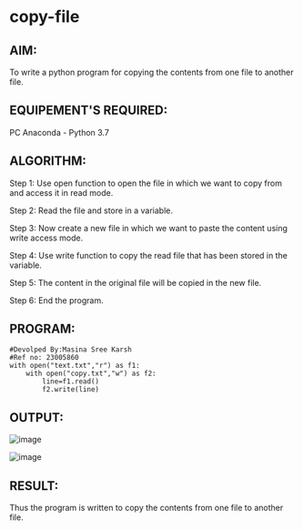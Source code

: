 # copy-file
## AIM:
To write a python program for copying the contents from one file to another file.

## EQUIPEMENT'S REQUIRED:
PC Anaconda - Python 3.7

## ALGORITHM:
Step 1:
Use open function to open the file in which we want to copy from and access it in read mode.

Step 2:
Read the file and store in a variable.

Step 3:
Now create a new file in which we want to paste the content using write access mode.

Step 4:
Use write function to copy the read file that has been stored in the variable.

Step 5:
The content in the original file will be copied in the new file.

Step 6:
End the program.

## PROGRAM:
```
#Devolped By:Masina Sree Karsh
#Ref no: 23005860
with open("text.txt","r") as f1:
    with open("copy.txt","w") as f2:
        line=f1.read()
        f2.write(line)
```
## OUTPUT:

![image](https://github.com/sreekarsh/copy-file/assets/139841918/037fdb8d-c9e1-41a5-aa59-c5ceaffb2655)


![image](https://github.com/sreekarsh/copy-file/assets/139841918/fbc6c440-3d37-4523-8489-f9505b9e7199)


## RESULT:
Thus the program is written to copy the contents from one file to another file.
